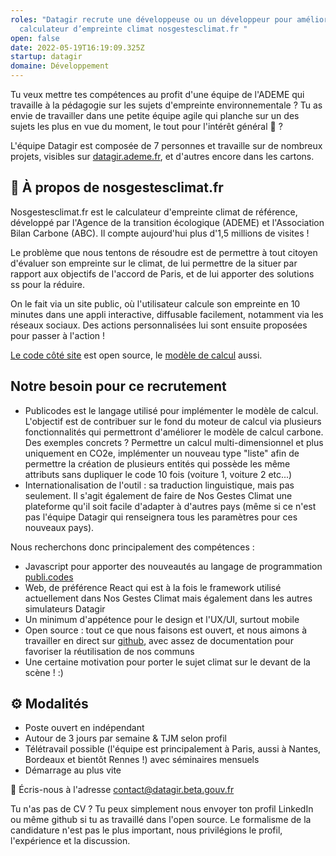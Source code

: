 ```yaml
---
roles: "Datagir recrute une développeuse ou un développeur pour améliorer le
  calculateur d’empreinte climat nosgestesclimat.fr "
open: false
date: 2022-05-19T16:19:09.325Z
startup: datagir
domaine: Développement
---
```

Tu veux mettre tes compétences au profit d'une équipe de l'ADEME qui travaille à la pédagogie sur les sujets d'empreinte environnementale ? Tu as envie de travailler dans une petite équipe agile qui planche sur un des sujets les plus en vue du moment, le tout pour l'intérêt général 🥁 ?

L'équipe Datagir est composée de 7 personnes et travaille sur de nombreux projets, visibles sur [datagir.ademe.fr](https://datagir.ademe.fr), et d'autres encore dans les cartons.

## 📑 À propos de nosgestesclimat.fr

Nosgestesclimat.fr est le calculateur d'empreinte climat de référence, développé par l'Agence de la transition écologique (ADEME) et l'Association Bilan Carbone (ABC). Il compte aujourd'hui plus d'1,5 millions de visites !

Le problème que nous tentons de résoudre est de permettre à tout citoyen d'évaluer son empreinte sur le climat, de lui permettre de la situer par rapport aux objectifs de l'accord de Paris, et de lui apporter des solutions ss pour la réduire.

On le fait via un site public, où l'utilisateur calcule son empreinte en 10 minutes dans une appli interactive, diffusable facilement, notamment via les réseaux sociaux. Des actions personnalisées lui sont ensuite proposées pour passer à l'action !

[Le code côté site](https://github.com/datagir/nosgestesclimat-site) est open source, le [modèle de calcul](https://github.com/datagir/nosgestesclimat) aussi. 

## Notre besoin pour ce recrutement

- Publicodes est le langage utilisé pour implémenter le modèle de calcul. L'objectif est de contribuer sur le fond du moteur de calcul via plusieurs fonctionnalités qui permettront d'améliorer le modèle de calcul carbone. Des exemples concrets ? Permettre un calcul multi-dimensionnel et plus uniquement en CO2e, implémenter un nouveau type "liste" afin de permettre la création de plusieurs entités qui possède les même attributs sans dupliquer le code 10 fois (voiture 1, voiture 2 etc...)
- Internationalisation de l'outil : sa traduction linguistique, mais pas seulement. Il s'agit également de faire de Nos Gestes Climat une plateforme qu'il soit facile d'adapter à d'autres pays (même si ce n'est pas l'équipe Datagir qui renseignera tous les paramètres pour ces nouveaux pays). 



Nous recherchons donc principalement des compétences : 

- Javascript pour apporter des nouveautés au langage de programmation [publi.codes](https://publi.codes)
- Web, de préférence React qui est à la fois le framework utilisé actuellement dans Nos Gestes Climat mais également dans les autres simulateurs Datagir
- Un minimum d'appétence pour le design et l'UX/UI, surtout mobile
- Open source : tout ce que nous faisons est ouvert, et nous aimons à travailler en direct sur [github](https://github.com/datagir), avec assez de documentation pour favoriser la réutilisation de nos communs
- Une certaine motivation pour porter le sujet climat sur le devant de la scène ! :)



## ⚙️ Modalités

- Poste ouvert en indépendant
- Autour de 3 jours par semaine & TJM selon profil
- Télétravail possible (l'équipe est principalement à Paris, aussi à Nantes, Bordeaux et bientôt Rennes !) avec séminaires mensuels
- Démarrage au plus vite


💌 Écris-nous à l'adresse contact@datagir.beta.gouv.fr

Tu n'as pas de CV ? Tu peux simplement nous envoyer ton profil LinkedIn ou même github si tu as travaillé dans l'open source. Le formalisme de la candidature n'est pas le plus important, nous privilégions le profil, l'expérience et la discussion. 
